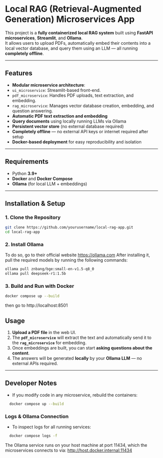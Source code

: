 #  Local RAG (Retrieval-Augmented Generation) Microservices App

This project is a **fully containerized local RAG system** built using **FastAPI microservices**, **Streamlit**, and **Ollama**.  
It allows users to upload PDFs, automatically embed their contents into a local vector database, and query them using an LLM — all running **completely offline**.

---

##  Features

-  **Modular microservice architecture**:
  - `ui_microservice`: Streamlit-based front-end.
  - `pdf_microservice`: Handles PDF uploads, text extraction, and embedding.
  - `rag_microservice`: Manages vector database creation, embedding, and question answering.
-  **Automatic PDF text extraction and embedding**
-  **Query documents** using locally running LLMs via Ollama
-  **Persistent vector store** (no external database required)
-  **Completely offline** — no external API keys or internet required after setup
-  **Docker-based deployment** for easy reproducibility and isolation


---

##  Requirements

- Python **3.9+**
- **Docker** and **Docker Compose**
- **Ollama** (for local LLM + embeddings)

---


##  Installation & Setup

### 1. Clone the Repository

```bash
git clone https://github.com/yourusername/local-rag-app.git
cd local-rag-app
```

### 2. Install Ollama

To do so, go to their official website https://ollama.com
After installing it, pull the required models by running the following commands:

```bash
ollama pull znbang/bge:small-en-v1.5-q8_0
ollama pull deepseek-r1:1.5b
```

### 3. Build and Run with Docker

```bash
docker compose up --build
```
then go to http://localhost:8501

##  Usage

1. **Upload a PDF file** in the web UI.
2. The **`pdf_microservice`** will extract the text and automatically send it to the **`rag_microservice`** for embedding.
3. Once embeddings are built, you can start **asking questions about the content**.
4. The answers will be generated **locally** by your **Ollama LLM** — no external APIs required.

---

##  Developer Notes

- If you modify code in any microservice, rebuild the containers:
```bash
  docker compose up --build
```
###  Logs & Ollama Connection

- To inspect logs for all running services:
```bash
  docker compose logs -f
```

The Ollama service runs on your host machine at port 11434, which the microservices connects to via: http://host.docker.internal:11434
